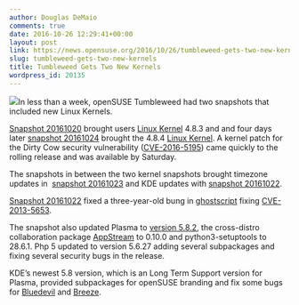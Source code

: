 ```yaml
---
author: Douglas DeMaio
comments: true
date: 2016-10-26 12:29:41+00:00
layout: post
link: https://news.opensuse.org/2016/10/26/tumbleweed-gets-two-new-kernels/
slug: tumbleweed-gets-two-new-kernels
title: Tumbleweed Gets Two New Kernels
wordpress_id: 20135
---
```


![](https://media-cdn.tripadvisor.com/media/photo-s/02/22/9a/89/a-cow-burger.jpg)In less than a week, openSUSE Tumbleweed had two snapshots that included new Linux Kernels.

[Snapshot 20161020](https://lists.opensuse.org/opensuse-factory/2016-10/msg00539.html) brought users [Linux Kernel](https://www.kernel.org/) 4.8.3 and and four days later [snapshot 20161024](https://lists.opensuse.org/opensuse-factory/2016-10/msg00593.html) brought the 4.8.4 [Linux Kernel](https://www.kernel.org/). A kernel patch for the Dirty Cow security vulnerability ([CVE-2016-5195](https://www.suse.com/security/cve/CVE-2016-5195.html)) came quickly to the rolling release and was available by Saturday.

The snapshots in between the two kernel snapshots brought timezone updates in  [snapshot 20161023](https://lists.opensuse.org/opensuse-factory/2016-10/msg00571.html) and KDE updates with [snapshot 20161022](https://lists.opensuse.org/opensuse-factory/2016-10/msg00554.html).

[Snapshot 20161022](https://lists.opensuse.org/opensuse-factory/2016-10/msg00554.html) fixed a three-year-old bung in [ghostscript](//www.ghostscript.com/) fixing [CVE-2013-5653](//bugs.ghostscript.com/show_bug.cgi?id=694724).

The snapshot also updated Plasma to [version 5.8.2](https://www.kde.org/announcements/plasma-5.8.2.php), the cross-distro collaboration package [AppStream](https://en.wikipedia.org/wiki/AppStream) to 0.10.0 and python3-setuptools to 28.6.1. Php 5 updated to version 5.6.27 adding several subpackages and fixing several security bugs in the release.

KDE’s newest 5.8 version, which is an Long Term Support version for Plasma, provided subpackages for openSUSE branding and fix some bugs for [Bluedevil](https://userbase.kde.org/Bluedevil) and [Breeze](https://quickgit.kde.org/?p=breeze.git).
